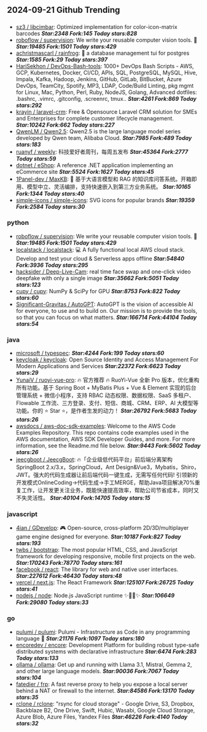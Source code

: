 ## 2024-09-21 Github Trending

### 
* [sz3 / libcimbar](https://github.com/sz3/libcimbar): Optimized implementation for color-icon-matrix barcodes ***Star:2348 Fork:145 Today stars:828***
* [roboflow / supervision](https://github.com/roboflow/supervision): We write your reusable computer vision tools. 💜 ***Star:19485 Fork:1501 Today stars:429***
* [achristmascarl / rainfrog](https://github.com/achristmascarl/rainfrog): 🐸 a database management tui for postgres ***Star:1585 Fork:29 Today stars:397***
* [HariSekhon / DevOps-Bash-tools](https://github.com/HariSekhon/DevOps-Bash-tools): 1000+ DevOps Bash Scripts - AWS, GCP, Kubernetes, Docker, CI/CD, APIs, SQL, PostgreSQL, MySQL, Hive, Impala, Kafka, Hadoop, Jenkins, GitHub, GitLab, BitBucket, Azure DevOps, TeamCity, Spotify, MP3, LDAP, Code/Build Linting, pkg mgmt for Linux, Mac, Python, Perl, Ruby, NodeJS, Golang, Advanced dotfiles: .bashrc, .vimrc, .gitconfig, .screenrc, tmux.. ***Star:4261 Fork:869 Today stars:292***
* [krayin / laravel-crm](https://github.com/krayin/laravel-crm): Free & Opensource Laravel CRM solution for SMEs and Enterprises for complete customer lifecycle management. ***Star:10242 Fork:662 Today stars:227***
* [QwenLM / Qwen2.5](https://github.com/QwenLM/Qwen2.5): Qwen2.5 is the large language model series developed by Qwen team, Alibaba Cloud. ***Star:7985 Fork:489 Today stars:183***
* [ruanyf / weekly](https://github.com/ruanyf/weekly): 科技爱好者周刊，每周五发布 ***Star:45364 Fork:2777 Today stars:59***
* [dotnet / eShop](https://github.com/dotnet/eShop): A reference .NET application implementing an eCommerce site ***Star:5524 Fork:1627 Today stars:45***
* [1Panel-dev / MaxKB](https://github.com/1Panel-dev/MaxKB): 🚀 基于大语言模型和 RAG 的知识库问答系统。开箱即用、模型中立、灵活编排，支持快速嵌入到第三方业务系统。 ***Star:10165 Fork:1344 Today stars:40***
* [simple-icons / simple-icons](https://github.com/simple-icons/simple-icons): SVG icons for popular brands ***Star:19359 Fork:2584 Today stars:30***

### python
* [roboflow / supervision](https://github.com/roboflow/supervision): We write your reusable computer vision tools. 💜 ***Star:19485 Fork:1501 Today stars:429***
* [localstack / localstack](https://github.com/localstack/localstack): 💻 A fully functional local AWS cloud stack. Develop and test your cloud & Serverless apps offline ***Star:54840 Fork:3936 Today stars:295***
* [hacksider / Deep-Live-Cam](https://github.com/hacksider/Deep-Live-Cam): real time face swap and one-click video deepfake with only a single image ***Star:35662 Fork:5051 Today stars:123***
* [cupy / cupy](https://github.com/cupy/cupy): NumPy & SciPy for GPU ***Star:8753 Fork:822 Today stars:60***
* [Significant-Gravitas / AutoGPT](https://github.com/Significant-Gravitas/AutoGPT): AutoGPT is the vision of accessible AI for everyone, to use and to build on. Our mission is to provide the tools, so that you can focus on what matters. ***Star:166714 Fork:44104 Today stars:54***

### java
* [microsoft / typespec](https://github.com/microsoft/typespec):  ***Star:4244 Fork:199 Today stars:60***
* [keycloak / keycloak](https://github.com/keycloak/keycloak): Open Source Identity and Access Management For Modern Applications and Services ***Star:22372 Fork:6623 Today stars:29***
* [YunaiV / ruoyi-vue-pro](https://github.com/YunaiV/ruoyi-vue-pro): 🔥 官方推荐 🔥 RuoYi-Vue 全新 Pro 版本，优化重构所有功能。基于 Spring Boot + MyBatis Plus + Vue & Element 实现的后台管理系统 + 微信小程序，支持 RBAC 动态权限、数据权限、SaaS 多租户、Flowable 工作流、三方登录、支付、短信、商城、CRM、ERP、AI 大模型等功能。你的 ⭐️ Star ⭐️，是作者生发的动力！ ***Star:26792 Fork:5683 Today stars:26***
* [awsdocs / aws-doc-sdk-examples](https://github.com/awsdocs/aws-doc-sdk-examples): Welcome to the AWS Code Examples Repository. This repo contains code examples used in the AWS documentation, AWS SDK Developer Guides, and more. For more information, see the Readme.md file below. ***Star:9443 Fork:5602 Today stars:26***
* [jeecgboot / JeecgBoot](https://github.com/jeecgboot/JeecgBoot): 🔥「企业级低代码平台」前后端分离架构SpringBoot 2.x/3.x，SpringCloud，Ant Design&Vue3，Mybatis，Shiro，JWT。强大的代码生成器让前后端代码一键生成，无需写任何代码! 引领新的开发模式OnlineCoding->代码生成->手工MERGE，帮助Java项目解决70%重复工作，让开发更关注业务，既能快速提高效率，帮助公司节省成本，同时又不失灵活性。 ***Star:40104 Fork:14705 Today stars:15***

### javascript
* [4ian / GDevelop](https://github.com/4ian/GDevelop): 🎮 Open-source, cross-platform 2D/3D/multiplayer game engine designed for everyone. ***Star:10187 Fork:827 Today stars:193***
* [twbs / bootstrap](https://github.com/twbs/bootstrap): The most popular HTML, CSS, and JavaScript framework for developing responsive, mobile first projects on the web. ***Star:170243 Fork:78770 Today stars:161***
* [facebook / react](https://github.com/facebook/react): The library for web and native user interfaces. ***Star:227612 Fork:46430 Today stars:48***
* [vercel / next.js](https://github.com/vercel/next.js): The React Framework ***Star:125107 Fork:26725 Today stars:41***
* [nodejs / node](https://github.com/nodejs/node): Node.js JavaScript runtime ✨🐢🚀✨ ***Star:106649 Fork:29080 Today stars:33***

### go
* [pulumi / pulumi](https://github.com/pulumi/pulumi): Pulumi - Infrastructure as Code in any programming language 🚀 ***Star:21176 Fork:1097 Today stars:180***
* [encoredev / encore](https://github.com/encoredev/encore): Development Platform for building robust type-safe distributed systems with declarative infrastructure ***Star:6474 Fork:283 Today stars:133***
* [ollama / ollama](https://github.com/ollama/ollama): Get up and running with Llama 3.1, Mistral, Gemma 2, and other large language models. ***Star:90036 Fork:7067 Today stars:104***
* [fatedier / frp](https://github.com/fatedier/frp): A fast reverse proxy to help you expose a local server behind a NAT or firewall to the internet. ***Star:84586 Fork:13170 Today stars:35***
* [rclone / rclone](https://github.com/rclone/rclone): "rsync for cloud storage" - Google Drive, S3, Dropbox, Backblaze B2, One Drive, Swift, Hubic, Wasabi, Google Cloud Storage, Azure Blob, Azure Files, Yandex Files ***Star:46226 Fork:4140 Today stars:32***
